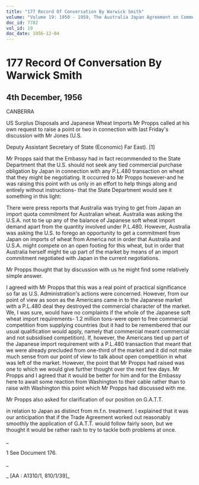 ```yaml
---
title: "177 Record Of Conversation By Warwick Smith"
volume: "Volume 19: 1950 - 1959, The Australia Japan Agreement on Commerce"
doc_id: 7782
vol_id: 19
doc_date: 1956-12-04
---
```


# 177 Record Of Conversation By Warwick Smith

## 4th December, 1956

CANBERRA

US Surplus Disposals and Japanese Wheat Imports Mr Propps called at his own request to raise a point or two in connection with last Friday's discussion with Mr Jones (U.S.

Deputy Assistant Secretary of State (Economic) Far East). [1]

Mr Propps said that the Embassy had in fact recommended to the State Department that the U.S. should not seek any tied commercial purchase obligation by Japan in connection with any P.L.480 transaction on wheat that they might be negotiating. It occurred to Mr Propps however-and he was raising this point with us only in an effort to help things along and entirely without instructions- that the State Department would see it something in this light:

There were press reports that Australia was trying to get from Japan an import quota commitment for Australian wheat. Australia was asking the U.S.A. not to tie up any of the balance of Japanese soft wheat import demand apart from the quantity involved under P.L.480. However, Australia was asking the U.S. to forego an opportunity to get a commitment from Japan on imports of wheat from America not in order that Australia and U.S.A. might compete on an open footing for this wheat, but in order that Australia herself might tie up part of the market by means of an import commitment negotiated with Japan in the current negotiations.

Mr Propps thought that by discussion with us he might find some relatively simple answer.

I agreed with Mr Propps that this was a real point of practical significance so far as U.S. Administration's actions were concerned. However, from our point of view as soon as the Americans came in to the Japanese market with a P.L.480 deal they destroyed the commercial character of the market. We, I was sure, would have no complaints if the whole of the Japanese soft wheat import requirements- 1.2 million tons-were open to free commercial competition from supplying countries (but it had to be remembered that our usual qualification would apply, namely that commercial meant commercial and not subsidised competition). If, however, the Americans tied up part of the Japanese import requirement with a P.L.480 transaction that meant that we were already precluded from one-third of the market and it did not make much sense from our point of view to talk about open competition in what was left of the market. However, the point that Mr Propps had raised was one to which we would give further thought over the next few days. Mr Propps and I agreed that it would be better for him and for the Embassy here to await some reaction from Washington to their cable rather than to raise with Washington this point which Mr Propps had discussed with me.

Mr Propps also asked for clarification of our position on G.A.T.T.

in relation to Japan as distinct from m.f.n. treatment. I explained that it was our anticipation that if the Trade Agreement worked out reasonably smoothly the application of G.A.T.T. would follow fairly soon, but we thought it would be rather rash to try to tackle both problems at once.

_

1 See Document 176.

_

_ [AA : A1310/1, 810/1/39]_
